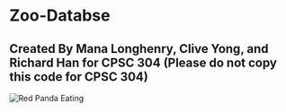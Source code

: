 # Zoo-Databse
## Created By Mana Longhenry, Clive Yong, and Richard Han for CPSC 304 (Please do not copy this code for CPSC 304)
![Red Panda Eating](https://user-images.githubusercontent.com/24577659/225197620-f5e59988-e77a-4513-a3d0-f9be90632930.jpg)
